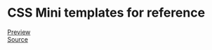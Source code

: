 # CSS Mini templates for reference
[Preview](https://deathbringer269.github.io/CSS/)  
[Source](https://www.freecodecamp.org/)
